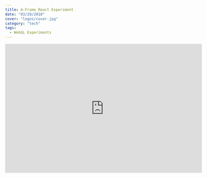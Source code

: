 ```yaml
---
title: A-Frame React Experiment
date: "03/20/2018"
cover: "logos/cover.jpg"
category: "tech"
tags:
  - WebGL Experiments
---
```


<iframe type="text/html" width="640" height="420" src="https://zeukkari.github.io/aframe-react-experiment/" frameborder="0"></iframe>
